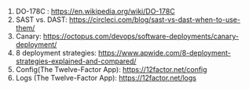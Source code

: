 1. DO-178C : https://en.wikipedia.org/wiki/DO-178C
2. SAST vs. DAST: https://circleci.com/blog/sast-vs-dast-when-to-use-them/
3. Canary: https://octopus.com/devops/software-deployments/canary-deployment/
4. 8 deployment strategies: https://www.apwide.com/8-deployment-strategies-explained-and-compared/
5. Config(The Twelve-Factor App): https://12factor.net/config
6. Logs (The Twelve-Factor App): https://12factor.net/logs
